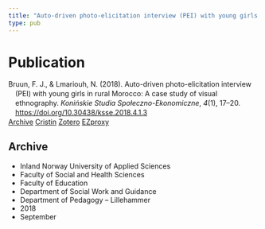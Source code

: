 ```yaml
---
title: "Auto-driven photo-elicitation interview (PEI) with young girls in rural Morocco: A case study of visual ethnography."
type: pub
---
```

<h1>Publication</h1>
<article id="csl-bib-container-K7IVU5J2" class="csl-bib-container">
  <div class="csl-bib-body" style="line-height: 1.35; padding-left: 1em; text-indent:-1em;">
  <div class="csl-entry">Bruun, F. J., &amp; Lmariouh, N. (2018). Auto-driven photo-elicitation interview (PEI) with young girls in rural Morocco: A case study of visual ethnography. <i>Koni&#x144;skie Studia Spo&#x142;eczno-Ekonomiczne</i>, <i>4</i>(1), 17&#x2013;20. <a href="https://doi.org/10.30438/ksse.2018.4.1.3">https://doi.org/10.30438/ksse.2018.4.1.3</a></div>
</div>
  <div class="csl-bib-buttons">
    <a href="#taxonomy-article-K7IVU5J2" class="csl-bib-button">Archive</a>
    <a href="https://app.cristin.no/results/show.jsf?id=1610701" alt="Cristin URL" class="csl-bib-button">Cristin</a>
    <a href="http://zotero.org/groups/5022929/items/K7IVU5J2" alt="Zotero URL" class="csl-bib-button">Zotero</a>
    <a href="http://ezproxy.inn.no/login?url=https://doi.org/10.30438/ksse.2018.4.1.3" class="csl-bib-button">EZproxy</a>
  </div>
  <div id="csl-bib-meta-container-K7IVU5J2"></div>
</article>
<div id="csl-bib-meta-K7IVU5J2" class="csl-bib-meta">
  <article id="taxonomy-article-K7IVU5J2" class="taxonomy-article">
    <h1>Archive</h1>
    <ul>
      <li>Inland Norway University of Applied Sciences</li>
      <li>Faculty of Social and Health Sciences</li>
      <li>Faculty of Education</li>
      <li>Department of Social Work and Guidance</li>
      <li>Department of Pedagogy – Lillehammer</li>
      <li>2018</li>
      <li>September</li>
    </ul>
  </article>
</div>
